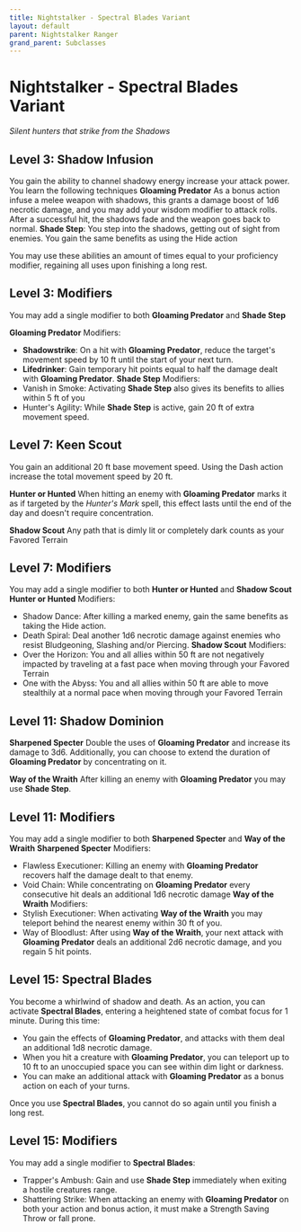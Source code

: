 ```yaml
---
title: Nightstalker - Spectral Blades Variant
layout: default
parent: Nightstalker Ranger
grand_parent: Subclasses
---
```

# Nightstalker - Spectral Blades Variant
_Silent hunters that strike from the Shadows_

## Level 3: Shadow Infusion
You gain the ability to channel shadowy energy increase your attack power. You learn the following techniques
**Gloaming Predator**
As a bonus action infuse a melee weapon with shadows, this grants a damage boost of 1d6 necrotic damage, and you may add your wisdom modifier to attack rolls. After a successful hit, the shadows fade and the weapon goes back to normal.
**Shade Step**:
You step into the shadows, getting out of sight from enemies. You gain the same benefits as using the Hide action

You may use these abilities an amount of times equal to your proficiency modifier, regaining all uses upon finishing a long rest.

## Level 3: Modifiers
You may add a single modifier to both **Gloaming Predator** and **Shade Step**

**Gloaming Predator** Modifiers:
- **Shadowstrike**: On a hit with **Gloaming Predator**, reduce the target's movement speed by 10 ft until the start of your next turn.
- **Lifedrinker**: Gain temporary hit points equal to half the damage dealt with **Gloaming Predator**.
**Shade Step** Modifiers:
- Vanish in Smoke: Activating **Shade Step** also gives its benefits to allies within 5 ft of you
- Hunter's Agility: While **Shade Step** is active, gain 20 ft of extra movement speed.

## Level 7: Keen Scout
You gain an additional 20 ft base movement speed. Using the Dash action increase the total movement speed by 20 ft.

**Hunter or Hunted**
When hitting an enemy with **Gloaming Predator** marks it as if targeted by the _Hunter's Mark_ spell, this effect lasts until the end of the day and doesn't require concentration. 

**Shadow Scout**
Any path that is dimly lit or completely dark counts as your Favored Terrain

## Level 7: Modifiers
You may add a single modifier to both **Hunter or Hunted** and **Shadow Scout**
**Hunter or Hunted** Modifiers:
- Shadow Dance: After killing a marked enemy, gain the same benefits as taking the Hide action.
- Death Spiral: Deal another 1d6 necrotic damage against enemies who resist Bludgeoning, Slashing and/or Piercing.
**Shadow Scout** Modifiers:
-  Over the Horizon: You and all allies within 50 ft are not negatively impacted by traveling at a fast pace when moving through your Favored Terrain
- One with the Abyss: You and all allies within 50 ft are able to move stealthily at a normal pace when moving through your Favored Terrain
## Level 11: Shadow Dominion
**Sharpened Specter**
Double the uses of **Gloaming Predator** and increase its damage to 3d6. Additionally, you can choose to extend the duration of **Gloaming Predator** by concentrating on it.

**Way of the Wraith**
After killing an enemy with **Gloaming Predator** you may use **Shade Step**.
## Level 11: Modifiers
You may add a single modifier to both **Sharpened Specter** and **Way of the Wraith**
**Sharpened Specter** Modifiers:
- Flawless Executioner: Killing an enemy with **Gloaming Predator** recovers half the damage dealt to that enemy.
- Void Chain: While concentrating on **Gloaming Predator** every consecutive hit deals an additional 1d6 necrotic damage
**Way of the Wraith** Modifiers:
- Stylish Executioner: When activating **Way of the Wraith** you may teleport behind the nearest enemy within 30 ft of you.
- Way of Bloodlust: After using **Way of the Wraith**, your next attack with **Gloaming Predator** deals an additional 2d6 necrotic damage, and you regain 5 hit points.

## Level 15: Spectral Blades
You become a whirlwind of shadow and death. As an action, you can activate **Spectral Blades**, entering a heightened state of combat focus for 1 minute. During this time:

- You gain the effects of **Gloaming Predator**, and attacks with them deal an additional 1d8 necrotic damage.
- When you hit a creature with **Gloaming Predator**, you can teleport up to 10 ft to an unoccupied space you can see within dim light or darkness.
- You can make an additional attack with **Gloaming Predator** as a bonus action on each of your turns.

Once you use **Spectral Blades**, you cannot do so again until you finish a long rest.

## Level 15: Modifiers
You may add a single modifier to **Spectral Blades**:
- Trapper's Ambush: Gain and use **Shade Step** immediately when exiting a hostile creatures range.
- Shattering Strike: When attacking an enemy with **Gloaming Predator** on both your action and bonus action, it must make a Strength Saving Throw or fall prone.